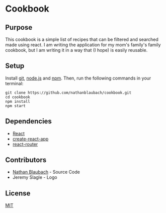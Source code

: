 # Cookbook

## Purpose

This cookbook is a simple list of recipes that can be filtered and searched made using react. I am writing the application for my mom's family's family cookbook, but I am writing it in a way that (I hope) is easily reusable.

## Setup

Install [git](https://git-scm.com/downloads), [node.js](https://nodejs.org/en/download/) and [npm](https://www.npmjs.com/get-npm). Then, run the following commands in your terminal:

```
git clone https://github.com/nathanblaubach/cookbook.git
cd cookbook
npm install
npm start
```

## Dependencies

* [React](https://reactjs.org/)
* [create-react-app](https://github.com/facebook/create-react-app)
* [react-router](https://github.com/ReactTraining/react-router)

## Contributors

* [Nathan Blaubach](https://github.com/nathanblaubach) - Source Code
* Jeremy Slagle - Logo

## License

[MIT](https://github.com/nathanblaubach/cookbook/blob/master/LICENSE)
